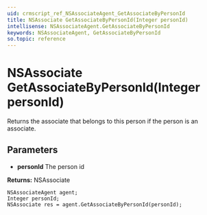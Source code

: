 ```yaml
---
uid: crmscript_ref_NSAssociateAgent_GetAssociateByPersonId
title: NSAssociate GetAssociateByPersonId(Integer personId)
intellisense: NSAssociateAgent.GetAssociateByPersonId
keywords: NSAssociateAgent, GetAssociateByPersonId
so.topic: reference
---
```


# NSAssociate GetAssociateByPersonId(Integer personId)

Returns the associate that belongs to this person if the person is an associate.

## Parameters

* **personId** The person id

**Returns:** NSAssociate

```crmscript
NSAssociateAgent agent;
Integer personId;
NSAssociate res = agent.GetAssociateByPersonId(personId);
```

